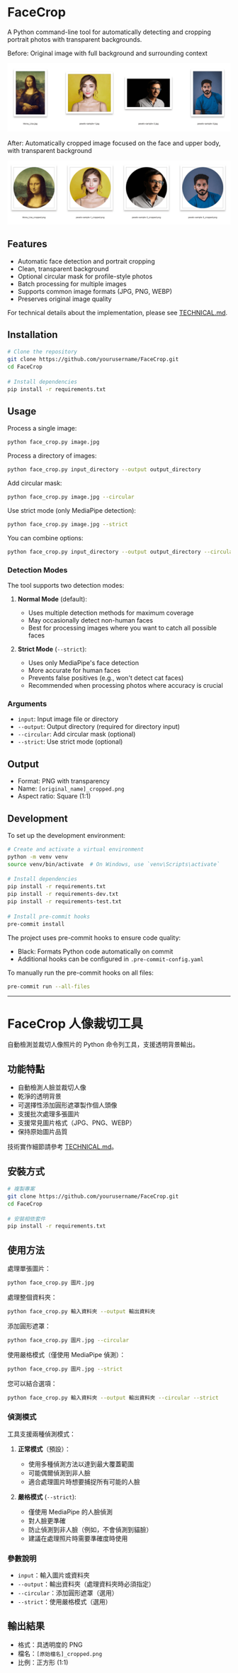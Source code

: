 # FaceCrop

A Python command-line tool for automatically detecting and cropping portrait photos with transparent backgrounds.

Before: Original image with full background and surrounding context

![Before](docs/before.png)

After: Automatically cropped image focused on the face and upper body, with transparent background

![Before](docs/after.png)

## Features

- Automatic face detection and portrait cropping
- Clean, transparent background
- Optional circular mask for profile-style photos
- Batch processing for multiple images
- Supports common image formats (JPG, PNG, WEBP)
- Preserves original image quality

For technical details about the implementation, please see [TECHNICAL.md](TECHNICAL.md).

## Installation

```bash
# Clone the repository
git clone https://github.com/yourusername/FaceCrop.git
cd FaceCrop

# Install dependencies
pip install -r requirements.txt
```

## Usage

Process a single image:
```bash
python face_crop.py image.jpg
```

Process a directory of images:
```bash
python face_crop.py input_directory --output output_directory
```

Add circular mask:
```bash
python face_crop.py image.jpg --circular
```

Use strict mode (only MediaPipe detection):
```bash
python face_crop.py image.jpg --strict
```

You can combine options:
```bash
python face_crop.py input_directory --output output_directory --circular --strict
```

### Detection Modes

The tool supports two detection modes:

1. **Normal Mode** (default):
   - Uses multiple detection methods for maximum coverage
   - May occasionally detect non-human faces
   - Best for processing images where you want to catch all possible faces

2. **Strict Mode** (`--strict`):
   - Uses only MediaPipe's face detection
   - More accurate for human faces
   - Prevents false positives (e.g., won't detect cat faces)
   - Recommended when processing photos where accuracy is crucial

### Arguments

- `input`: Input image file or directory
- `--output`: Output directory (required for directory input)
- `--circular`: Add circular mask (optional)
- `--strict`: Use strict mode (optional)

## Output

- Format: PNG with transparency
- Name: `[original_name]_cropped.png`
- Aspect ratio: Square (1:1)

## Development

To set up the development environment:

```bash
# Create and activate a virtual environment
python -m venv venv
source venv/bin/activate  # On Windows, use `venv\Scripts\activate`

# Install dependencies
pip install -r requirements.txt
pip install -r requirements-dev.txt
pip install -r requirements-test.txt

# Install pre-commit hooks
pre-commit install
```

The project uses pre-commit hooks to ensure code quality:
- Black: Formats Python code automatically on commit
- Additional hooks can be configured in `.pre-commit-config.yaml`

To manually run the pre-commit hooks on all files:
```bash
pre-commit run --all-files
```

---

# FaceCrop 人像裁切工具

自動檢測並裁切人像照片的 Python 命令列工具，支援透明背景輸出。

## 功能特點

- 自動檢測人臉並裁切人像
- 乾淨的透明背景
- 可選擇性添加圓形遮罩製作個人頭像
- 支援批次處理多張圖片
- 支援常見圖片格式（JPG、PNG、WEBP）
- 保持原始圖片品質

技術實作細節請參考 [TECHNICAL.md](TECHNICAL.md)。

## 安裝方式

```bash
# 複製專案
git clone https://github.com/yourusername/FaceCrop.git
cd FaceCrop

# 安裝相依套件
pip install -r requirements.txt
```

## 使用方法

處理單張圖片：
```bash
python face_crop.py 圖片.jpg
```

處理整個資料夾：
```bash
python face_crop.py 輸入資料夾 --output 輸出資料夾
```

添加圓形遮罩：
```bash
python face_crop.py 圖片.jpg --circular
```

使用嚴格模式（僅使用 MediaPipe 偵測）：
```bash
python face_crop.py 圖片.jpg --strict
```

您可以結合選項：
```bash
python face_crop.py 輸入資料夾 --output 輸出資料夾 --circular --strict
```

### 偵測模式

工具支援兩種偵測模式：

1. **正常模式**（預設）：
   - 使用多種偵測方法以達到最大覆蓋範圍
   - 可能偶爾偵測到非人臉
   - 適合處理圖片時想要捕捉所有可能的人臉

2. **嚴格模式** (`--strict`):
   - 僅使用 MediaPipe 的人臉偵測
   - 對人臉更準確
   - 防止偵測到非人臉（例如，不會偵測到貓臉）
   - 建議在處理照片時需要準確度時使用

### 參數說明

- `input`：輸入圖片或資料夾
- `--output`：輸出資料夾（處理資料夾時必須指定）
- `--circular`：添加圓形遮罩（選用）
- `--strict`：使用嚴格模式（選用）

## 輸出結果

- 格式：具透明度的 PNG
- 檔名：`[原始檔名]_cropped.png`
- 比例：正方形 (1:1)